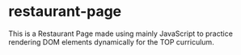 # restaurant-page
This is a Restaurant Page made using mainly JavaScript to practice rendering DOM elements dynamically for the TOP curriculum.